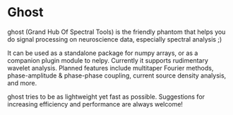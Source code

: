 # Ghost

ghost (Grand Hub Of Spectral Tools) is the friendly phantom that helps you do signal processing on neuroscience data, especially spectral analysis ;)

It can be used as a standalone package for numpy arrays, or as a companion plugin module to nelpy. Currently it supports rudimentary wavelet analysis. Planned features include multitaper Fourier methods, phase-amplitude & phase-phase coupling, current source density analysis, and more.

ghost tries to be as lightweight yet fast as possible. Suggestions for increasing efficiency and performance are always welcome!
